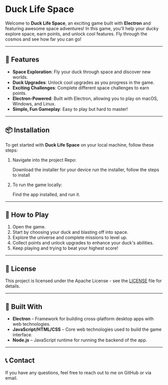 # Duck Life Space

Welcome to **Duck Life Space**, an exciting game built with **Electron** and featuring awesome space adventures! In this game, you'll help your ducky explore space, earn points, and unlock cool features. Fly through the cosmos and see how far you can go!

---

## 🚀 Features

- **Space Exploration**: Fly your duck through space and discover new worlds.
- **Duck Upgrades**: Unlock cool upgrades as you progress in the game.
- **Exciting Challenges**: Complete different space challenges to earn points.
- **Electron-Powered**: Built with Electron, allowing you to play on macOS, Windows, and Linux.
- **Simple, Fun Gameplay**: Easy to play but hard to master!

---

## 📦 Installation

To get started with **Duck Life Space** on your local machine, follow these steps:


1. Navigate into the project Repo:

   Download the installer for your device
   run the installer, follow the steps to install



3. To run the game locally:

     Find the app installed, and run it.

---

## 🌌 How to Play

1. Open the game.
2. Start by choosing your duck and blasting off into space.
3. Explore the universe and complete missions to level up.
4. Collect points and unlock upgrades to enhance your duck's abilities.
5. Keep playing and trying to beat your highest score!

---


## 📑 License

This project is licensed under the Apache License - see the [LICENSE](LICENSE) file for details.

---

## 🔧 Built With

- **Electron** – Framework for building cross-platform desktop apps with web technologies.
- **JavaScript/HTML/CSS** – Core web technologies used to build the game interface.
- **Node.js** – JavaScript runtime for running the backend of the app.

---

## 📞 Contact

If you have any questions, feel free to reach out to me on GitHub or via email.
